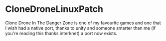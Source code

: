 # CloneDroneLinuxPatch
Clone Drone In The Danger Zone is one of my favourite games and one that I wish had a native port, thanks to unity and someone smarter than me (if you're reading this thanks interknet) a port now exists.
